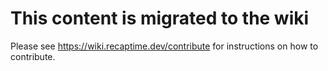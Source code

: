 # This content is migrated to the wiki

Please see <https://wiki.recaptime.dev/contribute> for instructions on how to contribute.
